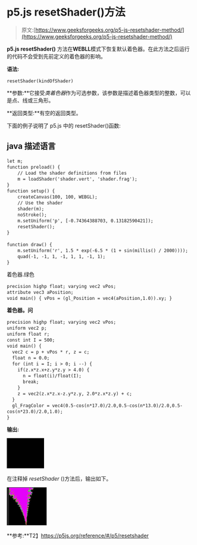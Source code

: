 # p5.js resetShader()方法

> 原文:[https://www.geeksforgeeks.org/p5-js-resetshader-method/](https://www.geeksforgeeks.org/p5-js-resetshader-method/)

**p5.js resetShader()** 方法在**WEBLL**模式下恢复默认着色器。在此方法之后运行的代码不会受到先前定义的着色器的影响。

**语法:**

```
resetShader(kindOfShader)
```

**参数:**它接受*类着色器*作为可选参数，该参数是描述着色器类型的整数，可以是点、线或三角形。

**返回类型:**有空的返回类型。

下面的例子说明了 p5.js 中的 resetShader()函数:

## java 描述语言

```
let m;
function preload() {
    // Load the shader definitions from files
    m = loadShader('shader.vert', 'shader.frag');
}
function setup() {
    createCanvas(100, 100, WEBGL);
    // Use the shader
    shader(m);
    noStroke();
    m.setUniform('p', [-0.74364388703, 0.13182590421]);
    resetShader();
}

function draw() {
    m.setUniform('r', 1.5 * exp(-6.5 * (1 + sin(millis() / 2000))));
    quad(-1, -1, 1, -1, 1, 1, -1, 1);
}
```

着色器.绿色

```
precision highp float; varying vec2 vPos;
attribute vec3 aPosition;
void main() { vPos = (gl_Position = vec4(aPosition,1.0)).xy; }
```

**着色器。问**

```
precision highp float; varying vec2 vPos;
uniform vec2 p;
uniform float r;
const int I = 500;
void main() {
  vec2 c = p + vPos * r, z = c;
  float n = 0.0;
  for (int i = I; i > 0; i --) {
    if(z.x*z.x+z.y*z.y > 4.0) {
      n = float(i)/float(I);
      break;
    }
    z = vec2(z.x*z.x-z.y*z.y, 2.0*z.x*z.y) + c;
  }
  gl_FragColor = vec4(0.5-cos(n*17.0)/2.0,0.5-cos(n*13.0)/2.0,0.5-cos(n*23.0)/2.0,1.0);
}
```

**输出:**

![](img/e734a45e100b78d377a409879679592c.png)

在注释掉 *resetShader* ()方法后，输出如下。

![](img/9b648ef71cdff52e43b43b1499dc54af.png)

**参考:**T2】https://p5js.org/reference/#/p5/resetshader